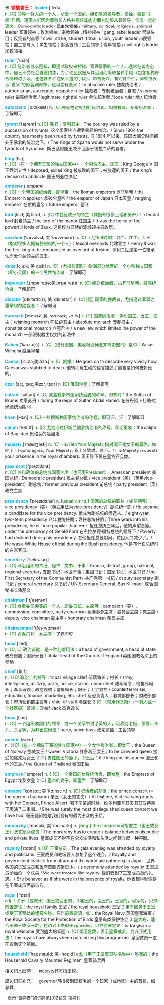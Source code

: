 ☀ <font color="red">**领袖 君王：**</font>
<font color="sky blue">**leader**</font> ['li:də]  
<font color="rgb(227, 108, 9)">n. [C] 领导一群人的一个人，尤指一个国家、组织等的领导者、领袖。强调“引领”作用，通常人们因为尊敬其人格并信任其能力而主动服从其领导，含有一定的褒义：</font>Democratic leader 民主党领袖 / military, political, religious, spiritual leader 军事领袖；政治领袖；宗教领袖；精神领袖 / gang, rebel leader 帮派头目；反叛者的首领 / civic, strike, student, tribal, union, youth leader 市民领袖；罢工领导人；学生领袖；部落首领；工会领导；青年领袖 / civil rights leader 民权领袖

<font color="sky blue">**ruler**</font> ['ru:lə]  
<font color="rgb(227, 108, 9)">n. [C] 统治者或支配者，即通过政权来控制、管理国家的一个人。通常在其内心中，自己不受社会道德约束，为了使臣民服从其治理而采取各种手段（包含各种符合情理的手段，也包含各种违反人道的手段）。常含贬义，有时含中性，如果被表示“褒义”的形容词修饰，也可含有褒义：</font>an absolute ruler 独裁统治者 / authoritarian, autocratic, despotic ruler 独裁者；专制统治者；暴君 / supreme ruler 最高统治者 / legitimate, rightful ruler 合法统治者 / local ruler 地方统治者
           
<font color="sky blue">**autocratic**</font> [ˈɔ:təkræt]
<font color="rgb(227, 108, 9)">n. [C] 拥有绝对权力的统治者，如独裁者、专指统治者：</font>了解即可
           
<font color="sky blue">**tyrant**</font> [ˈtaɪrənt]
<font color="rgb(227, 108, 9)">n. [C] 暴君；专制君主：</font>The country was ruled by a succession of tyrants. 这个国家接连遭受暴君的统治。/ Since 1804 the country has mostly been ruled by tyrants. 自 1804 年以来，该国大部分时间都处于暴君的统治之下。/ The kings of Sparta would not serve under the tyrants of Syracuse. 斯巴达的国王决不臣服于锡拉库萨的暴君。

<font color="sky blue">**king**</font> [kɪŋ]  
<font color="rgb(227, 108, 9)">n. [C]（在一个拥有王室的独立国家中）一个男性君主、国王：</font>King George V 国王乔治五世 / deposed, exiled king 被废黜的国王；被放逐的国王 / the king’s decision to abdicate 国王的退位决定 

<font color="sky blue">**emperor**</font> ['empərə]  
<font color="rgb(227, 108, 9)">n. [C] 一个帝国的统治者，即皇帝：</font>the Roman emperors 罗马皇帝 / the Emperor Napoleon 拿破仑皇帝 / the emperor of Japan 日本天皇 / reigning emperor 在位的皇帝 / future emperor 皇储
            
<font color="sky blue">**lord**</font> [lɔ:d; 美 lɔ:rd]
<font color="rgb(227, 108, 9)">n. [C] 中世纪欧洲的领主（其拥有很多土地和房产）：</font>a feudal lord 封建领主 / the lord of the manor 庄园主 / It was the home of the powerful lords of Baux. 这是权力显赫的波城领主的故居。
            
<font color="sky blue">**overlord**</font> [ˈəʊvəlɔ:d; 美 ˈoʊvərlɔ:rd]
<font color="rgb(227, 108, 9)">n. [C]（尤指旧时的）领主、庄主、大王（指对很多人拥有控制权的一个人）：</font>feudal overlords 封建领主 / Henry II was the first king to be recognized as overlord of Ireland. 亨利二世是第一位被承认为爱尔兰领主的国王。
           
<font color="sky blue">**duke**</font> [dju:k; 美 du:k]
<font color="rgb(227, 108, 9)">n. [C]（尤指在旧时）欧洲部分地区的一个小型独立国家（即小公国）的一个男性统治者：</font>了解即可            

<font color="sky blue">**imperator**</font> [ˌɪmpə'reɪtə;美ˌɪmpə'reɪtə]
<font color="rgb(227, 108, 9)">n. [C] 绝对统治者、古罗马皇帝、最高统治者：</font>了解即可

<font color="sky blue">**dictator**</font> [dɪkˈteɪtə(r); 美 ˈdɪkteɪtər]
<font color="rgb(227, 108, 9)">n. [C] [贬] 国家的独裁者，尤指通过军事力量掌权的独裁者：</font>了解即可

<font color="sky blue">**monarch**</font> [ˈmɒnək; 美 ˈmɑ:nərk; -ɑ:rk]
<font color="rgb(227, 108, 9)">n. [C] 国家统治者，例如国王、女王、君主：</font>reigning monarch 在位的君主 / absolute monarch 专制君主 / constitutional monarch 立宪君主 / a new law which limited the power of the monarch 一部限制君主权力的新法律
           
<font color="sky blue">**Kaiser**</font> [ˈkaɪzə(r)]
<font color="rgb(227, 108, 9)">n. [C]（旧时德国、奥地利或神圣罗马帝国的）皇帝：</font>Kaiser Wilhelm 威廉皇帝
           
<font color="sky blue">**Caesar**</font> [ˈsi:zə;美ˈsizɚ]
<font color="rgb(227, 108, 9)">n. [C] 凯撒：</font>He goes on to describe very vividly how Caesar was stabbed to death. 他转而用生动的语言描述了凯撒是如何被刺死的。
           
<font color="sky blue">**czar**</font> [zɑ:, tsɑ:;美zɑr, tsɑr]
<font color="rgb(227, 108, 9)">n. [C] 俄国沙皇：</font>了解即可

<font color="sky blue">**sultan**</font> [ˈsʌltən]
<font color="rgb(227, 108, 9)">n. [C] 某些穆斯林国家统治者的称号，即苏丹：</font>the Sultan of Brunei 文莱苏丹 / during the reign of Sultan Abdul Hamid. 在苏丹阿卜杜勒·哈米德统治期间

<font color="sky blue">**khan**</font> [kɑ:n]
<font color="rgb(227, 108, 9)">n. [C] 一些穆斯林国家统治者的称号，即可汗、汗：</font>了解即可

<font color="sky blue">**caliph**</font> [ˈkeɪlɪf]
<font color="rgb(227, 108, 9)">n. [C] 尤为旧时伊斯兰国家统治者的称号，即哈里发：</font>the caliph of Baghdad 巴格达的哈里发
          
<font color="sky blue">**majesty**</font> [ˈmædʒəsti]
<font color="rgb(227, 108, 9)">n. [C] His/Her/Your Majesty 指对国王或女王的尊称，如陛下：</font>I quite agree, Your Majesty. 我十分赞成，陛下。/ His Majesty requests your presence in the royal chambers. 国王陛下要在皇宫召见你。

<font color="sky blue">**president**</font> ['prezɪdənt]  
<font color="rgb(227, 108, 9)">n. [C] 共和政体的总统或国家主席（也可用President）：</font>American president 美国总统 / Democratic president 民主党总统 / vice president（美）（英用vice-president）副总统 / former, previous president 前总统 / party president（英）政党主席

<font color="sky blue">**presidency**</font> [ˈprezɪdənsi]
<font color="rgb(227, 108, 9)">n. [usually sing.] 国家的总统的职位（或任期等）：</font>vice presidency（美）（英式用法为vice-presidency）副总统一职 / He became a candidate for the vice presidency. 他成为副总统的候选人。/ eight-year, two-term presidency 八年总统任期；两任总统任期 / Three years into his presidency, he is more popular than ever. 担任总统三年后，他的声望更隆。under the presidency of Gerald Ford 在杰拉尔德·福特总统的领导下 / Poverty had declined during his presidency. 在他担任总统期间，贫困人口减少了。/ He was a White House official during the Bush presidency. 他是布什任总统时的白宫官员。

<font color="sky blue">**secretary**</font> ['sekrətərɪ]  
<font color="rgb(227, 108, 9)">n. [C] 政治组织的书记、秘书、文书、干事：</font>branch, district, group, national, regional secretary 支部书记；地区干事；集团书记；国家书记；地区书记 / the First Secretary of the Communist Party 共产党第一书记 / deputy secretary 副书记 / general secretary 总书记 / UN Secretary General, Ban Ki-moon 联合国秘书长潘基文

<font color="sky blue">**chairman**</font> ['tʃeəmən]  
<font color="rgb(227, 108, 9)">n. [C] 负责委员会等的一个人，即委员长、主席等：</font>campaign（美）, commission, committee, party chairman 竞选事务主席；委员会主席；党主席 / deputy, vice chairman 副主席 / honorary chairman 荣誉主席

<font color="sky blue">**chairwoman**</font> ['tʃeə͵wʊmən]  
<font color="rgb(227, 108, 9)">n. [C] 女委员长、女主席：</font>了解即可

<font color="sky blue">**head**</font> [hed]  
<font color="rgb(227, 108, 9)">n. [C, U] 政治首脑，是一种比喻用法：</font>a head of government, a head of state 政府首脑；国家元首 / titular head of the Church of England 英国国教名义上的领袖

<font color="sky blue">**chief**</font> [tʃi:f]  
<font color="rgb(227, 108, 9)">n. 1 [C] 政治上的领导：</font>tribal, village chief 部落酋长；村长 / army, intelligence, military, party, police, station, union chief 陆军司令；情报局局长；军事首领；政党领袖；警察局长；站长；工会领袖 / counterterrorism, education, finance, marketing, etc. chief 反恐负责人；教育部部长；财政部部长；市场营销部主管等 / chief of staff 参谋长 <font color="rgb(227, 108, 9)">2 [C]（常用作头衔）（一群人或一个社区的）首领：</font>Chief Jack 杰克酋长

<font color="sky blue">**boss**</font> [bɒs]  
<font color="rgb(227, 108, 9)">n. [C] 一个组织或部门的领导，或一个关系中说了算的人，可称为老板、领导、头儿、头目等，为非正式用法：</font>party, union boss 政党领袖；工会领导

<font color="sky blue">**queen**</font> [kwi:n]  
<font color="rgb(227, 108, 9)">n. 1 [C]（在一个拥有王室的独立国家中）一个女性统治者，即女王：</font>the Queen of Norway 挪威女王 / Queen Victoria 维多利亚女王 / to be crowned queen 接受加冕成为女王 <font color="rgb(227, 108, 9)">2 [C] 男性国王的妻子，即王后：</font>the king and his queen 国王和他的王后 / the Queen of Thailand 泰国王后

<font color="sky blue">**empress**</font> [ˈemprəs]
<font color="rgb(227, 108, 9)">n. 1 [C] 一个帝国的女性统治者，即女皇：</font>the Empress of Egypt 埃及女皇 <font color="rgb(227, 108, 9)">2 [C] 皇帝的妻子，即皇后：</font>了解即可    
           
<font color="sky blue">**consort**</font> [ˈkɒnsɔ:t; 美 ˈkɑ:nsɔ:rt]
<font color="rgb(227, 108, 9)">n. [C] 统治者的配偶：</font>the prince consort (= the queen's husband) 亲王（女王的丈夫）/ At teatime, Victoria sang duets with her Consort, Prince Albert. 喝下午茶的时候，维多利亚与其夫君艾伯特亲王表演了二重唱。/ She was surely the most distinguished queen consort we have had. 毫无疑问她是我们拥有的最为出众的王后。           
           
<font color="sky blue">**monarchy**</font> [ˈmɒnəki; 美 ˈmɑ:nərki]
<font color="rgb(227, 108, 9)">n. [sing.] the monarchy可指君主（国王或女王）及其家庭成员：</font>The monarchy has to create a balance between its public and private lives. 皇室成员不得不在公众生活和私生活之间建立起一种平衡。

<font color="sky blue">**royalty**</font> [ˈrɔɪəlti]
<font color="rgb(227, 108, 9)">n. [U] 王室成员：</font>The gala evening was attended by royalty and politicians. 王室成员和政坛要人参加了这个晚会。/ Royalty and government leaders from all around the world are gathering in Japan. 世界各国的王室成员和政府首脑齐聚日本。/ a ceremony attended by royalty 王室成员参加的一个庆典 / We were treated like royalty. 我们受到了王室成员般的礼遇。/ She behaved as if she were in the presence of royalty. 她表现得就像是在王室成员面前似的。

<font color="sky blue">**royal**</font> ['rɒɪəl]  
<font color="rgb(227, 108, 9)">adj. 1 关于（或属于）国王或女王的，即国王的，女王的，王室的，皇家的，只作前置定语：</font>the royal family 王室 / the royal household 王室 <font color="rgb(227, 108, 9)">2 用于服务于王室或受王室赞助的组织名称，只作前置定语，如：</font>the Royal Navy 英国皇家海军 / the Royal Society for the Protection of Birds 皇家鸟类保护协会 <font color="rgb(227, 108, 9)">3 盛大的，适合于国王或女王的，在语义上类似于splendid，只作前置定语：</font>to be given a royal welcome 受到盛大的欢迎 <font color="rgb(227, 108, 9)">n. [C] 常用复数，表示皇室成员，为非正式用法：</font>The royals have always been patronizing this programme. 皇室成员一直在资助这个项目。
           
<font color="sky blue">**household**</font> [ˈhaʊshəʊld; 美 -hoʊld]
<font color="rgb(227, 108, 9)">adj.（用于王室警卫队名称中）皇家的：</font>the Household Cavalry Mounted Regiment 皇家骑兵团

相关词义延伸：
· majesty还可指王权。

周边词汇补充：
· governor可指被别国统治的一个国家（或地区）中的首脑，如总督。

· 表示“领导者”的词群见[[02官员 领导]]

